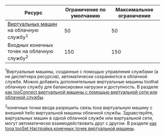 | Ресурс | Ограничение по умолчанию | Максимальное ограничение |
| --- | --- | --- |
| [Виртуальных машин](../articles/virtual-machines/virtual-machines-linux-about.md?toc=%2fazure%2fvirtual-machines%2flinux%2ftoc.json) на облачную службу<sup>1</sup> |50 |50 |
| Входных конечных точек на облачную службу<sup>2</sup> |150 |150 |

<sup>1</sup>Виртуальные машины, созданные с помощью управления службами (а не диспетчера ресурсов), автоматически сохраняются в облачной службе. Можно добавить дополнительные виртуальные машины toothat облачную службу для балансировки нагрузки и доступность. В разделе [как tooConnect виртуальной машины с помощью виртуальной сети или облачной службы](../articles/virtual-machines/linux/classic/connect-vms.md?toc=%2fazure%2fvirtual-machines%2flinux%2fclassic%2ftoc.json).

<sup>2</sup>конечные точки ввода разрешить связь tooa виртуальную машину с внешней hello виртуальной машины облачной службы. Здравствуйте, виртуальных машин в одной облачной службе или виртуальной сети, могут автоматически взаимодействовать друг с другом. В разделе [как tooa tooSet Настройка конечных точек виртуальной машины](../articles/virtual-machines/windows/classic/setup-endpoints.md?toc=%2fazure%2fvirtual-machines%2fwindows%2fclassic%2ftoc.json). 

